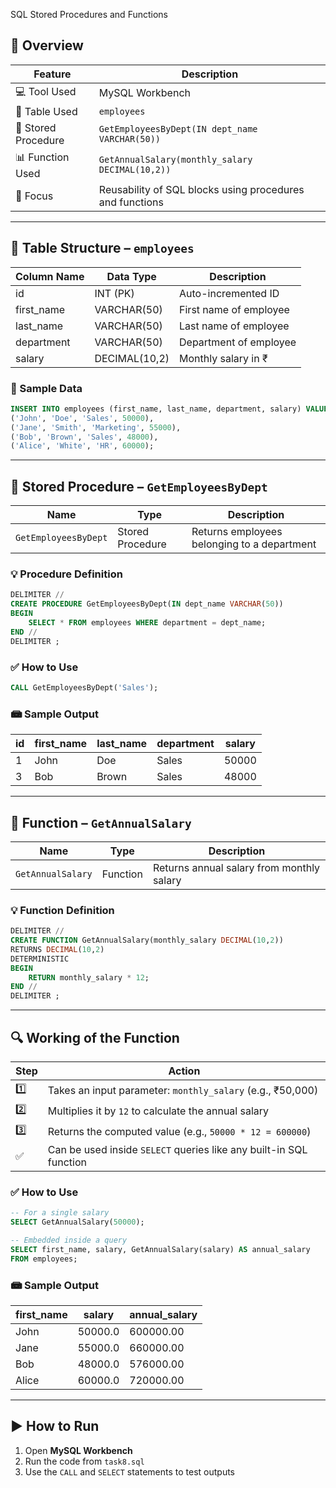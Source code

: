 SQL Stored Procedures and Functions


## 📌 Overview

| Feature             | Description                                              |
| ------------------- | -------------------------------------------------------- |
| 💻 Tool Used        | MySQL Workbench                                          |
| 💃️ Table Used       | `employees`                                              |
| 🧹 Stored Procedure | `GetEmployeesByDept(IN dept_name VARCHAR(50))`           |
| 📊 Function Used    | `GetAnnualSalary(monthly_salary DECIMAL(10,2))`          |
| 🌟 Focus            | Reusability of SQL blocks using procedures and functions |
---

## 📂 Table Structure – `employees`

| Column Name | Data Type     | Description            |
| ----------- | ------------- | ---------------------- |
| id          | INT (PK)      | Auto-incremented ID    |
| first\_name | VARCHAR(50)   | First name of employee |
| last\_name  | VARCHAR(50)   | Last name of employee  |
| department  | VARCHAR(50)   | Department of employee |
| salary      | DECIMAL(10,2) | Monthly salary in ₹    |

### 🔄 Sample Data

```sql
INSERT INTO employees (first_name, last_name, department, salary) VALUES
('John', 'Doe', 'Sales', 50000),
('Jane', 'Smith', 'Marketing', 55000),
('Bob', 'Brown', 'Sales', 48000),
('Alice', 'White', 'HR', 60000);
```

---

## 🔁 Stored Procedure – `GetEmployeesByDept`

| Name                 | Type             | Description                                 |
| -------------------- | ---------------- | ------------------------------------------- |
| `GetEmployeesByDept` | Stored Procedure | Returns employees belonging to a department |

### 💡 Procedure Definition

```sql
DELIMITER //
CREATE PROCEDURE GetEmployeesByDept(IN dept_name VARCHAR(50))
BEGIN
    SELECT * FROM employees WHERE department = dept_name;
END //
DELIMITER ;
```

### ✅ How to Use

```sql
CALL GetEmployeesByDept('Sales');
```

### 📾 Sample Output

| id | first\_name | last\_name | department | salary |
| -- | ----------- | ---------- | ---------- | ------ |
| 1  | John        | Doe        | Sales      | 50000  |
| 3  | Bob         | Brown      | Sales      | 48000  |

---

## 🧶 Function – `GetAnnualSalary`

| Name              | Type     | Description                               |
| ----------------- | -------- | ----------------------------------------- |
| `GetAnnualSalary` | Function | Returns annual salary from monthly salary |

### 💡 Function Definition

```sql
DELIMITER //
CREATE FUNCTION GetAnnualSalary(monthly_salary DECIMAL(10,2))
RETURNS DECIMAL(10,2)
DETERMINISTIC
BEGIN
    RETURN monthly_salary * 12;
END //
DELIMITER ;
```

---

## 🔍 Working of the Function

| Step | Action                                                             |
| ---- | ------------------------------------------------------------------ |
| 1️⃣  | Takes an input parameter: `monthly_salary` (e.g., ₹50,000)         |
| 2️⃣  | Multiplies it by `12` to calculate the annual salary               |
| 3️⃣  | Returns the computed value (e.g., `50000 * 12 = 600000`)           |
| ✅    | Can be used inside `SELECT` queries like any built-in SQL function |

### ✅ How to Use

```sql
-- For a single salary
SELECT GetAnnualSalary(50000);

-- Embedded inside a query
SELECT first_name, salary, GetAnnualSalary(salary) AS annual_salary
FROM employees;
```

### 📾 Sample Output

| first\_name | salary  | annual\_salary |
| ----------- | ------- | -------------- |
| John        | 50000.0 | 600000.00      |
| Jane        | 55000.0 | 660000.00      |
| Bob         | 48000.0 | 576000.00      |
| Alice       | 60000.0 | 720000.00      |

---

## ▶️ How to Run

1. Open **MySQL Workbench**
2. Run the code from `task8.sql`
3. Use the `CALL` and `SELECT` statements to test outputs

